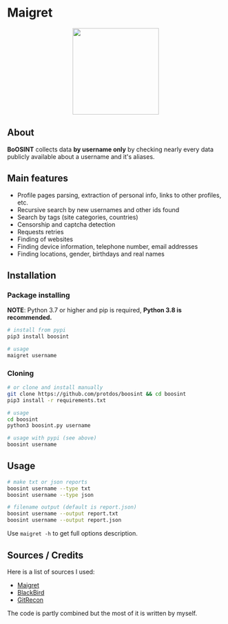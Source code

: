 # Maigret

<p align="center">
  <p align="center">
    <img src="https://user-images.githubusercontent.com/69071809/205497271-e2ec7bd3-1e14-46c9-bac4-d6f92e6b6dbe.jpg" height="200"/>
  </p>
</p>

## About

**BoOSINT** collects data **by username only** by checking nearly every data publicly available about a username and it's aliases.


## Main features

* Profile pages parsing, extraction of personal info, links to other profiles, etc.
* Recursive search by new usernames and other ids found
* Search by tags (site categories, countries)
* Censorship and captcha detection
* Requests retries
* Finding of websites
* Finding device information, telephone number, email addresses
* Finding locations, gender, birthdays and real names


## Installation


### Package installing

**NOTE**: Python 3.7 or higher and pip is required, **Python 3.8 is recommended.**

```bash
# install from pypi
pip3 install boosint

# usage
maigret username
```

### Cloning

```bash
# or clone and install manually
git clone https://github.com/protdos/boosint && cd boosint
pip3 install -r requirements.txt

# usage
cd boosint
python3 boosint.py username

# usage with pypi (see above)
boosint username
```

## Usage

```bash
# make txt or json reports
boosint username --type txt
boosint username --type json

# filename output (default is report.json)
boosint username --output report.txt
boosint username --output report.json
```

Use `maigret -h` to get full options description.

##  Sources / Credits
Here is a list of sources I used:
* [Maigret](https://github.com/soxoj/maigret)
* [BlackBird](https://github.com/p1ngul1n0/blackbird)
* [GitRecon](https://github.com/GONZOsint/gitrecon)

The code is partly combined but the most of it is written by myself.